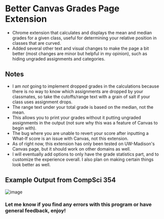 # Better Canvas Grades Page Extension
- Chrome extension that calculates and displays the mean and median grades for a given class, useful for determining your relative position in classes that are curved.
- Added several other text and visual changes to make the page a bit better (most changes are minor but helpful in my opinion), such as hiding ungraded assignments and categories.

## Notes
- I am *not* going to implement dropped grades in the calculations because there is no way to know which assignments are dropped by your classmates, so take the cutoffs/range text with a grain of salt if your class uses assignment drops.
- The range text under your total grade is based on the median, not the mean.
- This allows you to print your grades without it putting ungraded assignments in the output (not sure why this was a feature of Canvas to begin with).
- The bug where you are unable to revert your score after inputting a What-If score is an issue with Canvas, not this extension.
- As of right now, this extension has only been tested on UW-Madison's Canvas page, but it should work on other domains as well.
- I will eventually add options to only have the grade statistics part, and to customize the experience overall. I also plan on making certain things look better as well.

## Example Output from CompSci 354
![image](https://github.com/maggardcolin/class-average-extension/assets/110071999/006ee88e-ddf0-4b54-9448-8ff3afc10e3b)

### Let me know if you find any errors with this program or have general feedback, enjoy!
